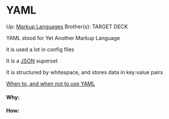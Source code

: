 # YAML

Up: [Markup Languages](markup_languages)
Brother(s):
TARGET DECK

YAML stood for Yet Another Markup Language

it is used a lot in config files

It is a [JSON](json) superset

It is structured by whitespace, and stores data in key:value pairs

[When to, and when not to use YAML](when_to,_and_when_not_to_use_yaml)


































#### Why:
#### How:









